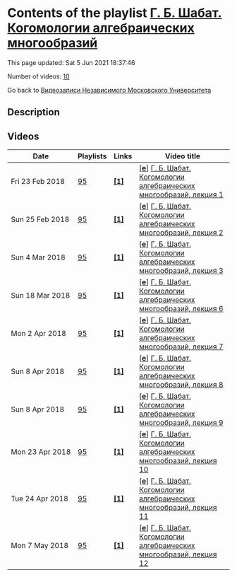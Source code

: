 # Contents of the playlist [Г. Б. Шабат. Когомологии алгебраических многообразий](https://www.youtube.com/playlist?list=PLp9ABVh6_x4H4IGkIRu9d9ScFZ4g2QoAP)

This page updated: Sat 5 Jun 2021 18:37:46

Number of videos: [10](#videos)

Go back to [Видеозаписи Независимого Московского Университета](../README.md)

## Description



## Videos

|Date|Playlists|Links|Video title|
|---|---|---|---|
| Fri&nbsp;23&nbsp;Feb&nbsp;2018 | [95](../playlists/95 "Г. Б. Шабат. Когомологии алгебраических многообразий") | [**[1]**](http://ium.mccme.ru/s18/s18-shabat.html) | [[**e**](https://studio.youtube.com/video/70X3ObK7Las/edit "Edit")] [Г. Б. Шабат. Когомологии алгебраических многообразий, лекция 1](https://www.youtube.com/watch?v=70X3ObK7Las&list=PLp9ABVh6_x4H4IGkIRu9d9ScFZ4g2QoAP "Спецкурс, рекомендованный для 3 курса и старше. 15 февраля 2018 г. 19:20, НМУ 303 (Большой Власьевский пер., 11) http://ium.mccme.ru/s18/s18-shabat.html") |
| Sun&nbsp;25&nbsp;Feb&nbsp;2018 | [95](../playlists/95 "Г. Б. Шабат. Когомологии алгебраических многообразий") | [**[1]**](http://ium.mccme.ru/s18/s18-shabat.html) | [[**e**](https://studio.youtube.com/video/rQacKPAHYZ0/edit "Edit")] [Г. Б. Шабат. Когомологии алгебраических многообразий, лекция 2](https://www.youtube.com/watch?v=rQacKPAHYZ0&list=PLp9ABVh6_x4H4IGkIRu9d9ScFZ4g2QoAP "Спецкурс, рекомендованный для 3 курса и старше. 22 февраля 2018 г. 19:20, НМУ 303 (Большой Власьевский пер., 11) http://ium.mccme.ru/s18/s18-shabat.html") |
| Sun&nbsp;4&nbsp;Mar&nbsp;2018 | [95](../playlists/95 "Г. Б. Шабат. Когомологии алгебраических многообразий") | [**[1]**](http://ium.mccme.ru/s18/s18-shabat.html) | [[**e**](https://studio.youtube.com/video/euT8wYxHAQM/edit "Edit")] [Г. Б. Шабат. Когомологии алгебраических многообразий, лекция 3](https://www.youtube.com/watch?v=euT8wYxHAQM&list=PLp9ABVh6_x4H4IGkIRu9d9ScFZ4g2QoAP "Спецкурс, рекомендованный для 3 курса и старше. 1 марта 2018 г. 19:20, НМУ 303 (Большой Власьевский пер., 11) http://ium.mccme.ru/s18/s18-shabat.html") |
| Sun&nbsp;18&nbsp;Mar&nbsp;2018 | [95](../playlists/95 "Г. Б. Шабат. Когомологии алгебраических многообразий") | [**[1]**](http://ium.mccme.ru/s18/s18-shabat.html) | [[**e**](https://studio.youtube.com/video/ZGd9R7w09SQ/edit "Edit")] [Г. Б. Шабат. Когомологии алгебраических многообразий, лекция 6](https://www.youtube.com/watch?v=ZGd9R7w09SQ&list=PLp9ABVh6_x4H4IGkIRu9d9ScFZ4g2QoAP "Спецкурс, рекомендованный для 3 курса и старше. 15 марта 2018 г. 19:20, НМУ 303 (Большой Власьевский пер., 11) http://ium.mccme.ru/s18/s18-shabat.html") |
| Mon&nbsp;2&nbsp;Apr&nbsp;2018 | [95](../playlists/95 "Г. Б. Шабат. Когомологии алгебраических многообразий") | [**[1]**](http://ium.mccme.ru/s18/s18-shabat.html) | [[**e**](https://studio.youtube.com/video/ewOm3nyjT5M/edit "Edit")] [Г. Б. Шабат. Когомологии алгебраических многообразий, лекция 7](https://www.youtube.com/watch?v=ewOm3nyjT5M&list=PLp9ABVh6_x4H4IGkIRu9d9ScFZ4g2QoAP "Спецкурс, рекомендованный для 3 курса и старше. 22 марта 2018 г. 19:20, НМУ 303 (Большой Власьевский пер., 11) http://ium.mccme.ru/s18/s18-shabat.html") |
| Sun&nbsp;8&nbsp;Apr&nbsp;2018 | [95](../playlists/95 "Г. Б. Шабат. Когомологии алгебраических многообразий") | [**[1]**](http://ium.mccme.ru/s18/s18-shabat.html) | [[**e**](https://studio.youtube.com/video/cdhecbX4IIs/edit "Edit")] [Г. Б. Шабат. Когомологии алгебраических многообразий, лекция 8](https://www.youtube.com/watch?v=cdhecbX4IIs&list=PLp9ABVh6_x4H4IGkIRu9d9ScFZ4g2QoAP "Спецкурс, рекомендованный для 3 курса и старше. 29 марта 2018 г. 19:20, НМУ 303 (Большой Власьевский пер., 11) http://ium.mccme.ru/s18/s18-shabat.html") |
| Sun&nbsp;8&nbsp;Apr&nbsp;2018 | [95](../playlists/95 "Г. Б. Шабат. Когомологии алгебраических многообразий") | [**[1]**](http://ium.mccme.ru/s18/s18-shabat.html) | [[**e**](https://studio.youtube.com/video/7-EQVHJoS5A/edit "Edit")] [Г. Б. Шабат. Когомологии алгебраических многообразий, лекция 9](https://www.youtube.com/watch?v=7-EQVHJoS5A&list=PLp9ABVh6_x4H4IGkIRu9d9ScFZ4g2QoAP "Спецкурс, рекомендованный для 3 курса и старше. 5 апреля 2018 г. 19:20, НМУ 303 (Большой Власьевский пер., 11) http://ium.mccme.ru/s18/s18-shabat.html") |
| Mon&nbsp;23&nbsp;Apr&nbsp;2018 | [95](../playlists/95 "Г. Б. Шабат. Когомологии алгебраических многообразий") | [**[1]**](http://ium.mccme.ru/s18/s18-shabat.html) | [[**e**](https://studio.youtube.com/video/bCMz5Raxf_Y/edit "Edit")] [Г. Б. Шабат. Когомологии алгебраических многообразий, лекция 10](https://www.youtube.com/watch?v=bCMz5Raxf_Y&list=PLp9ABVh6_x4H4IGkIRu9d9ScFZ4g2QoAP "Спецкурс, рекомендованный для 3 курса и старше. 12 апреля 2018 г. 19:20, НМУ 303 (Большой Власьевский пер., 11) http://ium.mccme.ru/s18/s18-shabat.html") |
| Tue&nbsp;24&nbsp;Apr&nbsp;2018 | [95](../playlists/95 "Г. Б. Шабат. Когомологии алгебраических многообразий") | [**[1]**](http://ium.mccme.ru/s18/s18-shabat.html) | [[**e**](https://studio.youtube.com/video/obnVVYB4pzk/edit "Edit")] [Г. Б. Шабат. Когомологии алгебраических многообразий, лекция 11](https://www.youtube.com/watch?v=obnVVYB4pzk&list=PLp9ABVh6_x4H4IGkIRu9d9ScFZ4g2QoAP "Спецкурс, рекомендованный для 3 курса и старше. 19 апреля 2018 г. 19:20, НМУ 303 (Большой Власьевский пер., 11) http://ium.mccme.ru/s18/s18-shabat.html") |
| Mon&nbsp;7&nbsp;May&nbsp;2018 | [95](../playlists/95 "Г. Б. Шабат. Когомологии алгебраических многообразий") | [**[1]**](http://ium.mccme.ru/s18/s18-shabat.html) | [[**e**](https://studio.youtube.com/video/3FgsnhIU5PA/edit "Edit")] [Г. Б. Шабат. Когомологии алгебраических многообразий, лекция 12](https://www.youtube.com/watch?v=3FgsnhIU5PA&list=PLp9ABVh6_x4H4IGkIRu9d9ScFZ4g2QoAP "Спецкурс, рекомендованный для 3 курса и старше. 26 апреля 2018 г. 19:20, НМУ 303 (Большой Власьевский пер., 11) http://ium.mccme.ru/s18/s18-shabat.html") |

